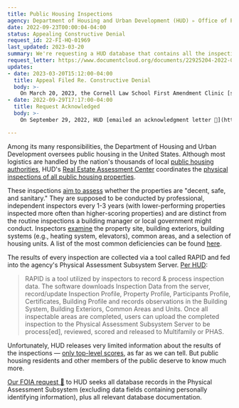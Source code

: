 ```yaml
---
title: Public Housing Inspections
agency: Department of Housing and Urban Development (HUD) ▹ Office of Public and Indian Housing (PIH)
date: 2022-09-23T00:00:04-04:00
status: Appealing Constructive Denial
request_id: 22-FI-HQ-01969
last_updated: 2023-03-20
summary: We're requesting a HUD database that contains all the inspections of public housing properties in the US, including each property's detailed scores and deficiencies.
request_letter: https://www.documentcloud.org/documents/22925204-2022-09-23-hud-phaspass-foia-request
updates:
- date: 2023-03-20T15:12:00-04:00
  title: Appeal Filed Re. Constructive Denial
  body: >-
    On March 20, 2023, the Cornell Law School First Amendment Clinic [sent HUD a letter appealing the "constructive denial" of this request](https://www.documentcloud.org/documents/23718313-2023-03-20-appeal-re-foia-22-fi-hq-01969), based on the agency's undue delays. "This appeal is necessary because HUD has not issued a determination within either 20 working days of receipt of the Request or the 10-working-day maximum extension provided for under 5 U.S.C. § 552(a)(6)(B)(i). [...] HUD has not yet issued any determination of whether it will grant the Request. Neither has HUD plausibly set forth any 'unusual circumstances' that would have justified a ten-working-day extension under 5 U.S.C. § 552(a)(6)(B)(i), much less any 'exceptional circumstances' under which a court may allow HUD additional time to complete its review under 5 U.S.C. § 552(a)(6)(C)(i)." HUD has assigned the appeal tracking number 23-A-HQ-00026.
- date: 2022-09-29T17:17:00-04:00
  title: Request Acknowledged
  body: >-
    On September 29, 2022, HUD [emailed an acknowledgment letter 📄](https://www.documentcloud.org/documents/23114626-2022-09-29-22-01969-acknowledgment-and-initial-fee-letter) regarding this request. The letter notes: "The Department is in the process of making a determination on fees. Once we receive a search back from the program area, we will inform you of the fee waiver decision."

---
```


Among its many responsibilities, the Department of Housing and Urban Development oversees public housing in the United States. Although most logistics are handled by the nation's thousands of local [public housing authorities](https://www.hud.gov/program_offices/public_indian_housing/pha/contacts), HUD's [Real Estate Assessment Center](https://www.hud.gov/program_offices/public_indian_housing/reac) coordinates the [physical inspections of all public housing properties](https://www.hud.gov/topics/REAC_Inspections/).

These inspections [aim to assess](https://www.hud.gov/topics/REAC_Inspections/residents) whether the properties are "decent, safe, and sanitary." They are supposed to be conducted by professional, independent inspectors every 1-3 years (with lower-performing properties inspected more often than higher-scoring properties) and are distinct from the routine inspections a building manager or local government might conduct. Inspectors [examine](https://www.hud.gov/sites/documents/appendix2-finaldictionary.pdf) the property site, building exteriors, building systems (e.g., heating system, elevators), common areas, and a selection of housing units. A list of the most common deficiencies can be found [here](https://apps.hud.gov/offices/reac/products/pass/top20.pdf).

The results of every inspection are collected via a tool called RAPID and fed into the agency's Physical Assessment Subsystem Server. [Per HUD](https://www.hud.gov/sites/documents/rapid4.0userguide.pdf):

> RAPID is a tool utilized by inspectors to record & process inspection data. The software downloads Inspection Data from the server, record/update Inspection Profile, Property Profile, Participants Profile, Certificates, Building Profile and records observations in the Building System, Building Exteriors, Common Areas and Units. Once all inspectable areas are completed, users can upload the completed inspection to the Physical Assessment Subsystem Server to be process[ed], reviewed, scored and released to Multifamily or PHAS.

Unfortunately, HUD releases very limited information about the results of the inspections — [only top-level scores](https://www.huduser.gov/portal/datasets/pis.html), as far as we can tell. But public housing residents and other members of the public deserve to know much more.

[Our FOIA request 📄](https://www.documentcloud.org/documents/22925204-2022-09-23-hud-phaspass-foia-request) to HUD seeks all database records in the Physical Assessment Subsystem (excluding data fields containing personally identifying information), plus all relevant database documentation.
